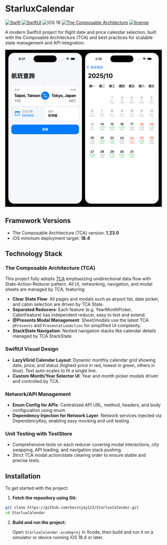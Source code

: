 # StarluxCalendar

[![Swift](https://img.shields.io/badge/swift-5.8-brightgreen.svg)](https://developer.apple.com/swift/)
[![SwiftUI](https://img.shields.io/badge/-SwiftUI-ff69b4)](https://developer.apple.com/documentation/swiftui)
![iOS 18](https://img.shields.io/badge/-iOS%2018-blue)
[![The Composable Architecture](https://img.shields.io/badge/-TCA-blue)](https://developer.apple.com/ios/)
[![license](https://img.shields.io/badge/license-mit-brightgreen.svg)](https://en.wikipedia.org/wiki/MIT_License)

A modern SwiftUI project for flight date and price calendar selection, built with the Composable Architecture (TCA) and best practices for scalable state management and API integration.

![image](https://github.com/kevinjay123/StarluxCalendar/blob/main/Image/all.png)

## Framework Versions
- The Composable Architecture (TCA) version: **1.23.0**
- iOS minimum deployment target: **18.4**

## Technology Stack

### The Composable Architecture (TCA)

This project fully adopts [TCA](https://github.com/pointfreeco/swift-composable-architecture) emphasizing unidirectional data flow with State-Action-Reducer pattern. All UI, networking, navigation, and modal sheets are managed by TCA, featuring:

- **Clear State Flow**: All pages and modals such as airport list, date picker, and cabin selection are driven by TCA State.
- **Separated Reducers**: Each feature (e.g. YearMonthPicker, CabinFeature) has independent reducer, easy to test and extend.
- **@Presents Modal Management**: Sheet/modals use the latest TCA `@Presents` and `PresentationAction` for simplified UI complexity.
- **StackState Navigation**: Nested navigation stacks like calendar details managed by TCA StackState.

### SwiftUI Visual Design

- **LazyVGrid Calendar Layout**: Dynamic monthly calendar grid showing date, price, and status (highest price in red, lowest in green, others in blue). Text auto-scales to fit a single line.
- **Custom Month/Year Selector UI**: Year and month picker modals driven and controlled by TCA.

### Network/API Management

- **Enum Config for APIs**: Centralized API URL, method, headers, and body configuration using enum.
- **Dependency Injection for Network Layer**: Network services injected via DependencyKey, enabling easy mocking and unit testing.

### Unit Testing with TestStore

- Comprehensive tests on each reducer covering modal interactions, city swapping, API loading, and navigation stack pushing.
- Strict TCA modal action/state clearing order to ensure stable and precise tests.

## Installation
To get started with the project:
1.	**Fetch the repository using Git:**

```bash
git clone https://github.com/kevinjay123/StarluxCalendar.git
cd StarluxCalendar
```

2.	**Build and run the project:** 

    Open `StarluxCalendar.xcodeproj` in Xcode, then build and run it on a simulator or device running iOS 18.4 or later.